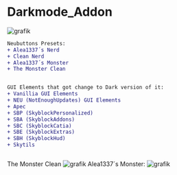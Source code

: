 # Darkmode_Addon
![grafik](https://github.com/Alea1337/Darkmode_Addon/assets/40134808/2226537f-98af-4225-8714-4115f699fa4b)

```diff
Neubuttons Presets:
+ Alea1337´s Nerd
+ Clean Nerd
+ Alea1337´s Monster
+ The Monster Clean 


GUI Elements that got change to Dark version of it:
+ Vanillia GUI Elements
+ NEU (NotEnoughUpdates) GUI Elements
+ Apec
+ SBP (SkyblockPersonalized)
+ SBA (SkyblockAddons)
+ SBC (SkyblockCatia)
+ SBE (SkyblockExtras)
+ SBH (SkyblockHud)
+ Skytils



```
The Monster Clean 
![grafik](https://github.com/Alea1337/Darkmode_Addon/assets/40134808/4960bf8e-59b3-4253-9060-7ab5b71685e2)
Alea1337´s Monster:
![grafik](https://github.com/Alea1337/Darkmode_Addon/assets/40134808/4cfbf161-a6f9-4ad2-938d-841c1538bdd7)



